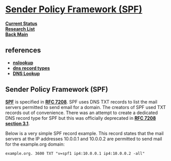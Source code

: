 # **[Sender Policy Framework (SPF)](https://www.nslookup.io/learning/dns-record-types/txt/)**

**[Current Status](../../../../development/status/weekly/current_status.md)**\
**[Research List](../../../research_list.md)**\
**[Back Main](../../../../README.md)**

## references

- **[nslookup](https://www.nslookup.io/)**
- **[dns record types](https://www.nslookup.io/learning/dns-record-types/)**
- **[DNS Lookup](https://www.whoisfreaks.com/)**

## Sender Policy Framework (SPF)

**[SPF](https://www.nslookup.io/learning/spf-a-practical-guide/)** is specified in **[RFC 7208](https://datatracker.ietf.org/doc/html/rfc7208)**. SPF uses DNS TXT records to list the mail servers permitted to send email for a domain. The creators of SPF used TXT records out of convenience. There was an attempt to create a dedicated DNS record type for SPF but this was officially deprecated in **[RFC 7208 section 3.1](https://datatracker.ietf.org/doc/html/rfc7208#section-3.1)**.

Below is a very simple SPF record example. This record states that the mail servers at the IP addresses 10.0.0.1 and 10.0.0.2 are permitted to send mail for the example.org domain:

```example.org. 3600 TXT "v=spf1 ip4:10.0.0.1 ip4:10.0.0.2 -all"```
